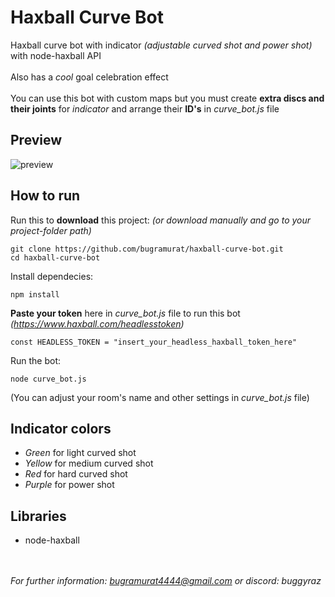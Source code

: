 # Haxball Curve Bot
Haxball curve bot with indicator *(adjustable curved shot and power shot)* with node-haxball API
<br><br>
Also has a *cool* goal celebration effect
<br><br>
You can use this bot with custom maps but you must create **extra discs and their joints** for *indicator* and arrange their **ID's** in *curve_bot.js* file

## Preview
![preview](https://media1.giphy.com/media/v1.Y2lkPTc5MGI3NjExb3VhNnp1ZzI5djUycXU0NDY5ZzRpNXBmeTJpcmV1b21xcG5oNzlnayZlcD12MV9pbnRlcm5hbF9naWZfYnlfaWQmY3Q9Zw/0ybbkT6wrH94PYXFNV/giphy.gif)

## How to run
Run this to **download** this project: *(or download manually and go to your project-folder path)*
```
git clone https://github.com/bugramurat/haxball-curve-bot.git
cd haxball-curve-bot
```
Install dependecies:
```
npm install
```
**Paste your token** here in *curve_bot.js* file to run this bot *(https://www.haxball.com/headlesstoken)*
```
const HEADLESS_TOKEN = "insert_your_headless_haxball_token_here"
```
Run the bot:
```
node curve_bot.js
```
(You can adjust your room's name and other settings in *curve_bot.js* file)

## Indicator colors
- *Green* for light curved shot
- *Yellow* for medium curved shot
- *Red* for hard curved shot
- *Purple* for power shot

## Libraries
- node-haxball

<br></br>
*For further information: bugramurat4444@gmail.com or discord: buggyraz*
